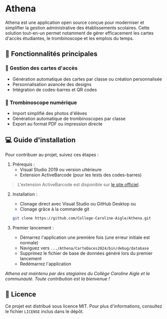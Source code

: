 # Athena
Athena est une application open source conçue pour moderniser et simplifier la gestion administrative des établissements scolaires.
Cette solution tout-en-un permet notamment de gérer efficacement les cartes d'accès étudiantes, le trombinoscope et les emplois du temps.

## 🎯 Fonctionnalités principales
### 🎫 Gestion des cartes d'accès
- Génération automatique des cartes par classe ou création personnalisée
- Personnalisation avancée des designs
- Intégration de codes-barres et QR codes

### 📸 Trombinoscope numérique
- Import simplifié des photos d'élèves
- Génération automatique de trombinoscopes par classe
- Export au format PDF ou impression directe

## 💻 Guide d'installation
Pour contribuer au projet, suivez ces étapes :

1. Prérequis :
   - Visual Studio 2019 ou version ultérieure
   - Extension ActiveBarcode (pour les tests des codes-barres)

> L'extension ActiveBarcode est disponible sur [le site officiel](https://fr.activebarcode.com/download/).

2. Installation :
   - Clonage direct avec Visual Studio ou GitHub Desktop
     ou
   - Clonage grâce à la commande git
   ```bash
   git clone https://github.com/College-Caroline-Aigle/Athena.git
   ```

3. Premier lancement :
   - Démarrez l'application une première fois (une erreur initiale est normale)
   - Naviguez vers `.../Athena/CarteDaces2024/bin/debug/database`
   - Supprimez le fichier de base de données généré lors du premier lancement
   - Redémarrez l'application

*Athena est maintenu par des stagiaires du Collège Caroline Aigle et la communauté. Toute contribution est la bienvenue !*

## 📝 Licence
Ce projet est distribué sous licence MIT. Pour plus d'informations, consultez le fichier `LICENSE` inclus dans le dépôt.

